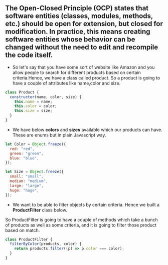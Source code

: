 ## The Open-Closed Principle (OCP) states that software entities (classes, modules, methods, etc.) should be open for extension, but closed for modification. In practice, this means creating software entities whose behavior can be changed without the need to edit and recompile the code itself.

- So let's say that you have some sort of website like Amazon and you allow people to search for different products based on certain criteria.Hence, we have a class called product. So a product is going to have a couple of attributes like name,color and size.

```javascript
class Product {
  constructor(name, color, size) {
    this.name = name;
    this.color = color;
    this.size = size;
  }
}
```

- We have below **colors** and **sizes** available which our products can have. These are enums but in plain Javascript way.

```javascript
let Color = Object.freeze({
  red: "red",
  green: "green",
  blue: "blue",
});

let Size = Object.freeze({
  small: "small",
  medium: "medium",
  large: "large",
  huge: "huge",
});
```

- We want to be able to filter objects by certain criteria. Hence we built a **ProductFilter** class below.

So ProductFilter is going to have a couple of methods which take a bunch of products as well as some criteria, and it is going to filter those product based on match.

```javascript
class ProductFilter {
  filterByColor(products, color) {
    return products.filter((p) => p.color === color);
  }
}
```
